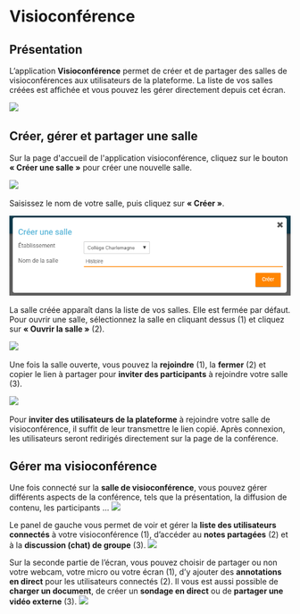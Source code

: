 # Visioconférence

## Présentation

L’application **Visioconférence** permet de créer et de partager des salles de visioconférences aux utilisateurs de la plateforme. La liste de vos salles créées est affichée et vous pouvez les gérer directement depuis cet écran.

![](<.gitbook/assets/image (30).png>)

## Créer, gérer et partager une salle

Sur la page d'accueil de l'application visioconférence, cliquez sur le bouton **« Créer une salle »** pour créer une nouvelle salle.

![](<.gitbook/assets/image (31).png>)

Saisissez le nom de votre salle, puis cliquez sur **« Créer »**.

![](<.gitbook/assets/image (29) (1).png>)

La salle créée apparaît dans la liste de vos salles. Elle est fermée par défaut. Pour ouvrir une salle, sélectionnez la salle en cliquant dessus (1) et cliquez sur **« Ouvrir la salle »** (2).

![](<.gitbook/assets/image (28).png>)

Une fois la salle ouverte, vous pouvez la **rejoindre** (1), la **fermer** (2) et copier le lien à partager pour **inviter des participants** à rejoindre votre salle (3).

![](<.gitbook/assets/image (33).png>)

Pour **inviter des utilisateurs de la plateforme** à rejoindre votre salle de visioconférence, il suffit de leur transmettre le lien copié. Après connexion, les utilisateurs seront redirigés directement sur la page de la conférence.

## Gérer ma visioconférence

Une fois connecté sur la **salle de visioconférence**, vous pouvez gérer différents aspects de la conférence, tels que la présentation, la diffusion de contenu, les participants … ![](.gitbook/assets/06\_BBB.png)

Le panel de gauche vous permet de voir et gérer la **liste des utilisateurs connectés** à votre visioconférence (1), d’accéder au **notes partagées** (2) et à la **discussion (chat) de groupe** (3). ![](.gitbook/assets/07\_BBB\_panneau\_gauche.png)

Sur la seconde partie de l’écran, vous pouvez choisir de partager ou non votre webcam, votre micro ou votre écran (1), d’y ajouter des **annotations en direct** pour les utilisateurs connectés (2). Il vous est aussi possible de **charger un document**, de créer un **sondage en direct** ou de **partager une vidéo externe** (3). ![](.gitbook/assets/08\_BBB\_panneau\_droit.png)
